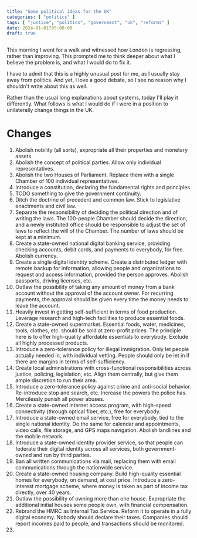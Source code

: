 ```yaml
---
title: "Some political ideas for the UK"
categories: [ "politics" ]
tags: [ "justice", "politics", "government", "uk", "reforms" ]
date: 2024-01-01T05:00:00
draft: true
---
```


This morning I went for a walk and witnessed how London is regressing, rather than improving. This prompted me to think deeper about what I believe the problem is, and what I would do to fix it.

I have to admit that this is a highly unusual post for me, as I usually stay away from politics. And yet, I love a good debate, so I see no reason why I shouldn't write about this as well.

Rather than the usual long explanations about systems, today I'll play it differently. What follows is what I would do if I were in a position to unilaterally change things in the UK.

# Changes

1. Abolish nobility (all sorts), expropriate all their properties and monetary assets.
2. Abolish the concept of political parties. Allow only individual representatives.
3. Abolish the two Houses of Parliament. Replace them with a single Chamber of 100 individual representatives.
4. Introduce a constitution, declaring the fundamental rights and principles.
5. TODO something to give the government continuity.
6. Ditch the doctrine of precedent and common law. Stick to legislative enactments and civil law.
7. Separate the responsibility of deciding the political direction and of writing the laws. The 100-people Chamber should decide the direction, and a newly instituted office should be responsible to adjust the set of laws to reflect the will of the Chamber. The number of laws should be kept at a minimum.
8. Create a state-owned national digital banking service, providing checking accounts, debit cards, and payments to everybody, for free. Abolish currency.
9. Create a single digital identity scheme. Create a distributed ledger with remote backup for information, allowing people and organizations to request and access information, provided the person approves. Abolish passports, driving licenses, etc.
10. Outlaw the possibility of taking any amount of money from a bank account without the approval of the account owner. For recurring payments, the approval should be given every time the money needs to leave the account.
11. Heavily invest in getting self-sufficient in terms of food production. Leverage research and high-tech facilities to produce essential foods.
12. Create a state-owned supermarket. Essential foods, water, medicines, tools, clothes, etc. should be sold at zero-profit prices. The principle here is to offer high-quality affordable essentials to everybody. Exclude all highly processed products.
13. Introduce a zero-tolerance policy for illegal immigration. Only let people actually needed in, with individual vetting. People should only be let in if there are margins in terms of self-sufficiency.
14. Create local administrations with cross-functional responsibilities across justice, policing, legislation, etc. Align them centrally, but give them ample discretion to run their area.
15. Introduce a zero-tolerance policy against crime and anti-social behavior. Re-introduce stop and search, etc. Increase the powers the police has. Mercilessly punish all power abuses.
16. Create a state-owned internet access program, with high-speed connectivity (through optical fiber, etc.), free for everybody.
17. Introduce a state-owned email service, free for everybody, tied to the single national identity. Do the same for calendar and appointments, video calls, file storage, and GPS maps navigation. Abolish landlines and the mobile network.
18. Introduce a state-owned identity provider service, so that people can federate their digital identity across all services, both government-owned and run by third parties.
19. Ban all written communications via mail, replacing them with email communications through the nationwide service.
20. Create a state-owned housing company. Build high-quality essential homes for everybody, on demand, at cost price. Introduce a zero-interest mortgage scheme, where money is taken as part of income tax directly, over 40 years.
21. Outlaw the possibility of owning more than one house. Expropriate the additional initial houses some people own, with financial compensation.
22. Rebrand the HMRC as Internal Tax Service. Reform it to operate in a fully digital economy. Nobody should declare their taxes. Companies should report incomes paid to people, and transactions should be monitored.
23. 

[//]: # (TODO: change title with "manifesto" in it; group, sort, and categorize the points; maybe add a principles section)